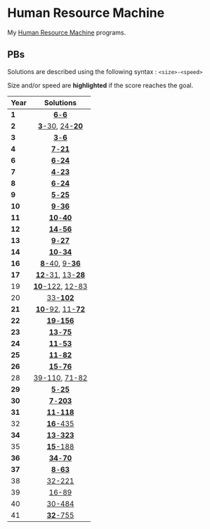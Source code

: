 # Human Resource Machine

My [Human Resource Machine](https://store.steampowered.com/app/375820/Human_Resource_Machine/) programs.

## PBs

Solutions are described using the following syntax : `<size>-<speed>`

Size and/or speed are **highlighted** if the score reaches the goal. 

| Year | Solutions |
| ---- |:---------:|
|**1**|[**6**-**6**](src/year_01/mail_room.hrm)
|**2**|[**3**-30](src/year_02/busy_mail_room-size.hrm), [24-**20**](src/year_02/busy_mail_room-speed.hrm)|
|**3**|[**3**-**6**](src/year_03/copy_floor.hrm)|
|**4**|[**7**-**21**](src/year_04/srcambler_handler.hrm)|
|**6**|[**6**-**24**](src/year_06/rainy_summer.hrm)|
|**7**|[**4**-**23**](src/year_07/zero_exterminator.hrm)|
|**8**|[**6**-**24**](src/year_08/tripler_room.hrm)|
|**9**|[**5**-**25**](src/year_09/zero_preservation_initiative.hrm)|
|**10**|[**9**-**36**](src/year_10/octoplier_suite.hrm)|
|**11**|[**10**-**40**](src/year_11/sub_hallway.hrm)|
|**12**|[**14**-**56**](src/year_12/tetracontiplier.hrm)|
|**13**|[**9**-**27**](src/year_13/equalization_room.hrm)|
|**14**|[**10**-**34**](src/year_14/maximization_room.hrm)|
|**16**|[**8**-40](src/year_16/absolute_positivity-size.hrm), [9-**36**](src/year_16/absolute_positivity-speed.hrm)|
|**17**|[**12**-31](src/year_17/exclusive_lounge-size.hrm), [13-**28**](src/year_17/exclusive_lounge-speed.hrm)|
|19|[**10**-122](src/year_19/countdown-size.hrm), [12-83](src/year_19/countdown-speed.hrm)|
|20|[33-**102**](src/year_20/multipliation_workshop-speed.hrm)|
|**21**|[**10**-92](src/year_21/zero_terminated_sum-size.hrm), [11-**72**](src/year_21/zero_terminated_sum-speed.hrm)|
|**22**|[**19**-**156**](src/year_22/fibonacci_visitor.hrm)|
|**23**|[**13**-**75**](src/year_23/the_littlest_number.hrm)|
|**24**|[**11**-**53**](src/year_24/mod_module.hrm)|
|**25**|[**11**-**82**](src/year_25/cumulative_countdown.hrm)|
|**26**|[**15**-**76**](src/year_26/small_divide.hrm)|
|28|[39-110](src/year_28/three_sort-size.hrm), [71-82](src/year_28/three_sort-speed.hrm)|
|**29**|[**5**-**25**](src/year_29/storage_floor.hrm)|
|**30**|[**7**-**203**](src/year_30/string_storage_floor.hrm)|
|**31**|[**11**-**118**](src/year_31/string_reverse.hrm)|
|32|[**16**-435](src/year_32/inventory_report-size.hrm)|
|**34**|[**13**-**323**](src/year_34/vowel_incinerator.hrm)|
|35|[**15**-188](src/year_35/duplicate_removal-size.hrm)|
|**36**|[**34**-**70**](src/year_36/alphabetizer.hrm)|
|**37**|[**8**-**63**](src/year_37/scavenger_chain.hrm)|
|38|[32-221](src/year_38/digit_explorer.hrm)|
|39|[16-89](src/year_39/re_coordinator.hrm)|
|40|[30-484](src/year_40/prime_factory.hrm)|
|41|[**32**-755](src/year_41/sorting_floor-size.hrm)|
